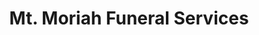 ---
title: "Mt. Moriah Funeral Services"
url: /general-trias/mt-moriah-funeral-services/
shop: Bestattungen
---